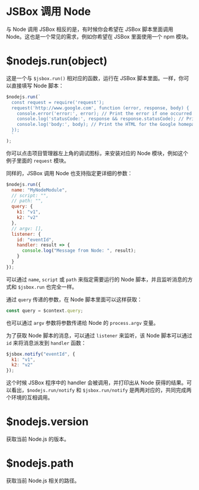 # JSBox 调用 Node

与 Node 调用 JSBox 相反的是，有时候你会希望在 JSBox 脚本里面调用 Node。这也是一个常见的需求，例如你希望在 JSBox 里面使用一个 npm 模块。

# $nodejs.run(object)

这是一个与 `$jsbox.run()` 相对应的函数，运行在 JSBox 脚本里面。一样，你可以直接填写 Node 脚本：

```js
$nodejs.run(`
  const request = require('request');
  request('http://www.google.com', function (error, response, body) {
    console.error('error:', error); // Print the error if one occurred
    console.log('statusCode:', response && response.statusCode); // Print the response status code if a response was received
    console.log('body:', body); // Print the HTML for the Google homepage.
  });
  `
);
```

你可以点击项目管理器左上角的调试图标，来安装对应的 Node 模块，例如这个例子里面的 `request` 模块。

同样的，JSBox 调用 Node 也支持指定更详细的参数：

```js
$nodejs.run({
  name: "MyNodeModule",
  // script: "",
  // path: "",
  query: {
    k1: "v1",
    k2: "v2"
  },
  // argv: [],
  listener: {
    id: "eventId",
    handler: result => {
      console.log("Message from Node: ", result);
    }
  }
});
```

可以通过 `name`, `script` 或 `path` 来指定需要运行的 Node 脚本，并且监听消息的方式和 `$jsbox.run` 也完全一样。

通过 `query` 传递的参数，在 Node 脚本里面可以这样获取：

```js
const query = $context.query;
```

也可以通过 `argv` 参数将参数传递给 Node 的 `process.argv` 变量。

为了获取 Node 脚本的消息，可以通过 `listener` 来监听，该 Node 脚本可以通过 `id` 来将消息派发到 `handler` 函数：

```js
$jsbox.notify("eventId", {
  k1: "v1",
  k2: "v2"
});
```

这个时候 JSBox 程序中的 handler 会被调用，并打印出从 Node 获得的结果。可以看出，`$nodejs.run/notify` 和 `$jsbox.run/notify` 是两两对应的，共同完成两个环境的互相调用。

# $nodejs.version

获取当前 Node.js 的版本。

# $nodejs.path

获取当前 Node.js 相关的路径。